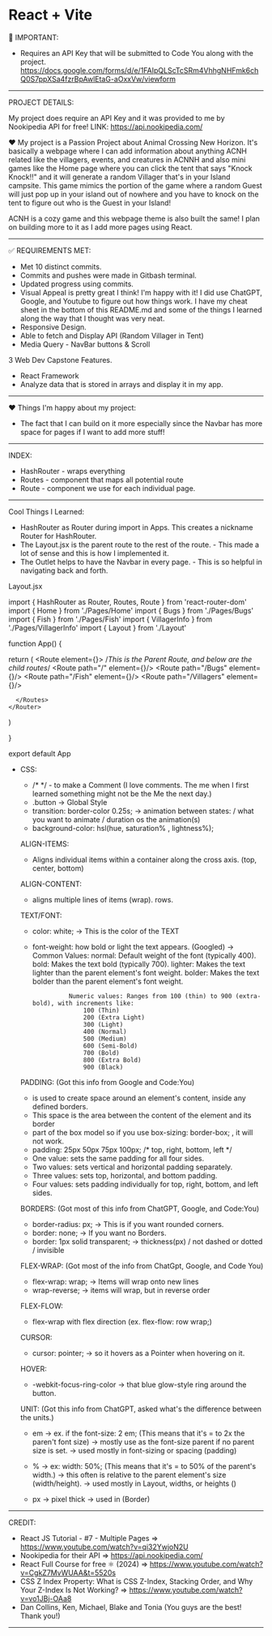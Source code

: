 # React + Vite

👏 IMPORTANT:

* Requires an API Key that will be submitted to Code You along with the project.
https://docs.google.com/forms/d/e/1FAIpQLScTcSRm4VhhgNHFmk6chQ0S7ppXSa4fzrBpAwlEtaG-aOxxVw/viewform

-------------------------------------------------------------------------------------------------------------------

PROJECT DETAILS:

My project does require an API Key and it was provided to me by Nookipedia API for free!
LINK: https://api.nookipedia.com/

❤️ My project is a Passion Project about Animal Crossing New Horizon. 
It's basically a webpage where I can add information about anything ACNH related like the villagers, events, and creatures in ACNNH and also mini games like the Home page where you can click the tent that says "Knock Knock!!" and it will generate a random Villager that's in your Island campsite. This game mimics the portion of the game where a random Guest will just pop up in your island out of nowhere and you have to knock on the tent to figure out who is the Guest in your Island!

ACNH is a cozy game and this webpage theme is also built the same! I plan on building more to it as I add more pages using React.

--------------------------------------------------------------------------------------------------------------------

✅ REQUIREMENTS MET:
- Met 10 distinct commits.
- Commits and pushes were made in Gitbash terminal.
- Updated progress using commits.
- Visual Appeal is pretty great I think! I'm happy with it! I did use ChatGPT, Google, and Youtube to figure out how things work.
I have my cheat sheet in the bottom of this README.md and some of the things I learned along the way that I thought was very neat.
- Responsive Design.
- Able to fetch and Display API (Random Villager in Tent)
- Media Query - NavBar buttons & Scroll

3 Web Dev Capstone Features.
- React Framework
- Analyze data that is stored in arrays and display it in my app.



--------------------------------------------------------------------------------------------------------------------

❤️ Things I'm happy about my project:

* The fact that I can build on it more especially since the Navbar has more space for pages if I want to add more stuff!


-----------------------------------------------------------------------------------------

INDEX: 

* HashRouter - wraps everything 
* Routes - component that maps all potential route
* Route - component we use for each individual page.

-----------------------------------------------------------------------------------------

Cool Things I Learned:

* HashRouter as Router during import in Apps. This creates a nickname Router for HashRouter.
* The Layout.jsx is the parent route to the rest of the route. - This made a lot of sense and this is how I implemented it.
* The Outlet helps to have the Navbar in every page. - This is so helpful in navigating back and forth.

Layout.jsx

import { HashRouter as Router, Routes, Route } from 'react-router-dom'
import { Home } from './Pages/Home'
import { Bugs } from './Pages/Bugs'
import { Fish } from './Pages/Fish'
import { VillagerInfo } from './Pages/VillagerInfo'
import { Layout } from './Layout'

function App() {

  return (
    <Router>
      <Routes>
        <Route element={<Layout/>}> /*This is the Parent Route, and below are the child routes*/
          <Route path="/" element={<Home/>}/>
          <Route path="/Bugs" element={<Bugs/>}/>
          <Route path="/Fish" element={<Fish/>}/>
          <Route path="/Villagers" element={<Villagers/>}/>
        </Route>

      </Routes>
    </Router>
  )
  
}

export default App

* CSS:
    - /* */ - to make a Comment (I love comments. The me when I first learned something might not be the Me the next day.)
    - .button -> Global Style
    - transition: border-color 0.25s; -> animation between states: / what you want to animate / duration os the animation(s)
    - background-color: hsl(hue, saturation% , lightness%);

    ALIGN-ITEMS:
    - Aligns individual items within a container along the cross axis. (top, center, bottom)

    ALIGN-CONTENT:
    - aligns multiple lines of items (wrap). rows.

    TEXT/FONT:
    - color: white; -> This is the color of the TEXT

    - font-weight: how bold or light the text appears. (Googled)
                  -> Common Values:
                        normal: Default weight of the font (typically 400).
                        bold: Makes the text bold (typically 700).
                        lighter: Makes the text lighter than the parent element's font weight.
                        bolder: Makes the text bolder than the parent element's font weight.

                    Numeric values: Ranges from 100 (thin) to 900 (extra-bold), with increments like:
                        100 (Thin)
                        200 (Extra Light)
                        300 (Light)
                        400 (Normal)
                        500 (Medium)
                        600 (Semi-Bold)
                        700 (Bold)
                        800 (Extra Bold)
                        900 (Black)

    PADDING: (Got this info from Google and Code:You)
    - is used to create space around an element's content, inside any defined borders. 
    - This space is the area between the content of the element and its border
    - part of the box model so if you use box-sizing: border-box; , it will not work.
    - padding: 25px 50px 75px 100px; /* top, right, bottom, left */
    - One value: sets the same padding for all four sides.
    - Two values: sets vertical and horizontal padding separately.
    - Three values: sets top, horizontal, and bottom padding.
    - Four values: sets padding individually for top, right, bottom, and left sides.
    
    BORDERS: (Got most of this info from ChatGPT, Google, and Code:You)
    - border-radius: px; -> This is if you want rounded corners.
    - border: none; -> If you want no Borders.
    - border: 1px solid transparent; -> thickness(px) / not dashed or dotted / invisible

    FLEX-WRAP: (Got most of the info from ChatGpt, Google, and Code You)
    - flex-wrap: wrap; -> Items will wrap onto new lines
    - wrap-reverse; -> items will wrap, but in reverse order

    FLEX-FLOW:
    - flex-wrap with flex direction (ex. flex-flow: row wrap;)

    CURSOR:
    - cursor: pointer; -> so it hovers as a Pointer when hovering on it.

    HOVER:
    - -webkit-focus-ring-color -> that blue glow-style ring around the button.

    UNIT: (Got this info from ChatGPT, asked what's the difference between the units.)
    - em -> ex. if the font-size: 2 em; (This means that it's = to 2x the paren't font size) 
         -> mostly use as the font-size parent if no parent size is set. 
         -> used mostly in font-sizing or spacing (padding)

    - %  -> ex: width: 50%; (This means that it's = to 50% of the parent's width.)
         -> this often is relative to the parent element's size (width/height).
         -> used mostly in Layout, widths, or heights ()

    - px -> pixel thick
         -> used in (Border)


---------------------------------------------------------------------------------------------
CREDIT:

* React JS Tutorial - #7 - Multiple Pages => https://www.youtube.com/watch?v=qi32YwjoN2U
* Nookipedia for their API => https://api.nookipedia.com/
* React Full Course for free ⚛️ (2024) => https://www.youtube.com/watch?v=CgkZ7MvWUAA&t=5520s
* CSS Z Index Property: What is CSS Z-Index, Stacking Order, and Why Your Z-Index Is Not Working? 
  => https://www.youtube.com/watch?v=vo1JBj-OAa8
* Dan Collins, Ken, Michael, Blake and Tonia (You guys are the best! Thank you!)


---------------------------------------------------------------------------------------------


